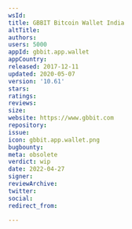 ```yaml
---
wsId: 
title: GBBIT Bitcoin Wallet India
altTitle: 
authors: 
users: 5000
appId: gbbit.app.wallet
appCountry: 
released: 2017-12-11
updated: 2020-05-07
version: '10.61'
stars: 
ratings: 
reviews: 
size: 
website: https://www.gbbit.com
repository: 
issue: 
icon: gbbit.app.wallet.png
bugbounty: 
meta: obsolete
verdict: wip
date: 2022-04-27
signer: 
reviewArchive: 
twitter: 
social: 
redirect_from: 

---
```


